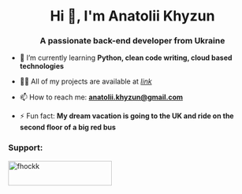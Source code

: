 <!--
**Fhockk/Fhockk** is a ✨ _special_ ✨ repository because its `README.md` (this file) appears on your GitHub profile.

Here are some ideas to get you started:

- 🔭 I’m currently working on ...
- 🌱 I’m currently learning ...
- 👯 I’m looking to collaborate on ...
- 🤔 I’m looking for help with ...
- 💬 Ask me about ...
- 📫 How to reach me: ...
- 😄 Pronouns: ...
- ⚡ Fun fact: ...
-->

<h1 align="center">Hi 👋, I'm Anatolii Khyzun</h1>
<h3 align="center">A passionate back-end developer from Ukraine</h3>

- 🌱 I’m currently learning **Python, clean code writing, cloud based technologies**

- 👨‍💻 All of my projects are available at [*link*](https://github.com/Fhockk?tab=repositories)

- 📫 How to reach me: **anatolii.khyzun@gmail.com**

- ⚡ Fun fact:  **My dream vacation is going to the UK and ride on the second floor of a big red bus**


<h3 align="left">Support:</h3>
<p><a href="https://www.buymeacoffee.com/fhockk"> <img align="left" src="https://cdn.buymeacoffee.com/buttons/v2/default-yellow.png" height="50" width="210" alt="fhockk" /></a></p><br><br>

